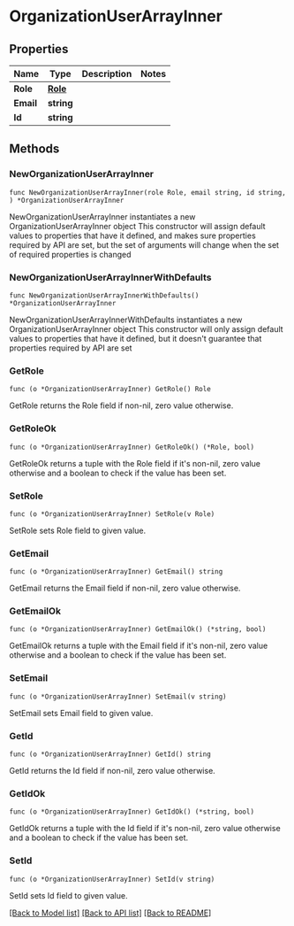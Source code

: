 # OrganizationUserArrayInner

## Properties

Name | Type | Description | Notes
------------ | ------------- | ------------- | -------------
**Role** | [**Role**](Role.md) |  | 
**Email** | **string** |  | 
**Id** | **string** |  | 

## Methods

### NewOrganizationUserArrayInner

`func NewOrganizationUserArrayInner(role Role, email string, id string, ) *OrganizationUserArrayInner`

NewOrganizationUserArrayInner instantiates a new OrganizationUserArrayInner object
This constructor will assign default values to properties that have it defined,
and makes sure properties required by API are set, but the set of arguments
will change when the set of required properties is changed

### NewOrganizationUserArrayInnerWithDefaults

`func NewOrganizationUserArrayInnerWithDefaults() *OrganizationUserArrayInner`

NewOrganizationUserArrayInnerWithDefaults instantiates a new OrganizationUserArrayInner object
This constructor will only assign default values to properties that have it defined,
but it doesn't guarantee that properties required by API are set

### GetRole

`func (o *OrganizationUserArrayInner) GetRole() Role`

GetRole returns the Role field if non-nil, zero value otherwise.

### GetRoleOk

`func (o *OrganizationUserArrayInner) GetRoleOk() (*Role, bool)`

GetRoleOk returns a tuple with the Role field if it's non-nil, zero value otherwise
and a boolean to check if the value has been set.

### SetRole

`func (o *OrganizationUserArrayInner) SetRole(v Role)`

SetRole sets Role field to given value.


### GetEmail

`func (o *OrganizationUserArrayInner) GetEmail() string`

GetEmail returns the Email field if non-nil, zero value otherwise.

### GetEmailOk

`func (o *OrganizationUserArrayInner) GetEmailOk() (*string, bool)`

GetEmailOk returns a tuple with the Email field if it's non-nil, zero value otherwise
and a boolean to check if the value has been set.

### SetEmail

`func (o *OrganizationUserArrayInner) SetEmail(v string)`

SetEmail sets Email field to given value.


### GetId

`func (o *OrganizationUserArrayInner) GetId() string`

GetId returns the Id field if non-nil, zero value otherwise.

### GetIdOk

`func (o *OrganizationUserArrayInner) GetIdOk() (*string, bool)`

GetIdOk returns a tuple with the Id field if it's non-nil, zero value otherwise
and a boolean to check if the value has been set.

### SetId

`func (o *OrganizationUserArrayInner) SetId(v string)`

SetId sets Id field to given value.



[[Back to Model list]](../README.md#documentation-for-models) [[Back to API list]](../README.md#documentation-for-api-endpoints) [[Back to README]](../README.md)


